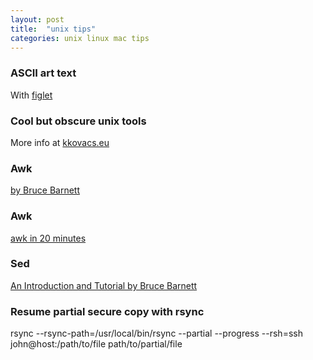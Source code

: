 ```yaml
---
layout: post
title:  "unix tips"
categories: unix linux mac tips
---
```


### ASCII art text
With [figlet](http://www.figlet.org/)

### Cool but obscure unix tools
More info at [kkovacs.eu](http://kkovacs.eu/cool-but-obscure-unix-tools#)

### Awk
[by Bruce Barnett](http://www.grymoire.com/Unix/Awk.html)

### Awk
[awk in 20 minutes](http://ferd.ca/awk-in-20-minutes.html)

### Sed
[An Introduction and Tutorial by Bruce Barnett](http://www.grymoire.com/Unix/sed.html)

### Resume partial secure copy with rsync
rsync --rsync-path=/usr/local/bin/rsync --partial --progress --rsh=ssh john@host:/path/to/file path/to/partial/file
